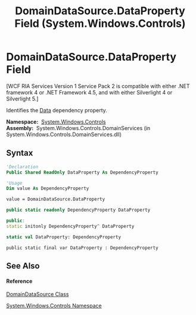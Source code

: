 ﻿---
title: DomainDataSource.DataProperty Field (System.Windows.Controls)
TOCTitle: DataProperty Field
ms:assetid: F:System.Windows.Controls.DomainDataSource.DataProperty
ms:mtpsurl: https://msdn.microsoft.com/en-us/library/system.windows.controls.domaindatasource.dataproperty(v=VS.91)
ms:contentKeyID: 27197474
ms.date: 01/27/2012
mtps_version: v=VS.91
f1_keywords:
- System.Windows.Controls.DomainDataSource.DataProperty
dev_langs:
- CSharp
- JScript
- VB
- FSharp
- c++
api_location:
- System.Windows.Controls.DomainServices.dll
api_name:
- System.Windows.Controls.DomainDataSource.DataProperty
api_type:
- Managed
topic_type:
- apiref
- kbSyntax
product_family_name: VS
ROBOTS: INDEX,FOLLOW
---

# DomainDataSource.DataProperty Field

\[WCF RIA Services Version 1 Service Pack 2 is compatible with either .NET framework 4 or .NET Framework 4.5, and with either Silverlight 4 or Silverlight 5.\]

Identifies the [Data](ee707579\(v=vs.91\).md) dependency property.

**Namespace:**  [System.Windows.Controls](ms590941\(v=vs.91\).md)  
**Assembly:**  System.Windows.Controls.DomainServices (in System.Windows.Controls.DomainServices.dll)

## Syntax

``` vb
'Declaration
Public Shared ReadOnly DataProperty As DependencyProperty
```

``` vb
'Usage
Dim value As DependencyProperty

value = DomainDataSource.DataProperty
```

``` csharp
public static readonly DependencyProperty DataProperty
```

``` c++
public:
static initonly DependencyProperty^ DataProperty
```

``` fsharp
static val DataProperty: DependencyProperty
```

``` jscript
public static final var DataProperty : DependencyProperty
```

## See Also

#### Reference

[DomainDataSource Class](ee732901\(v=vs.91\).md)

[System.Windows.Controls Namespace](ms590941\(v=vs.91\).md)

